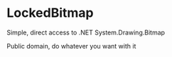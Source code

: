# LockedBitmap
 Simple, direct access to .NET System.Drawing.Bitmap


Public domain, do whatever you want with it
